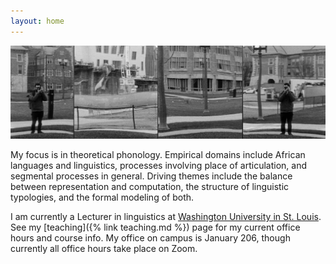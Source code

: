 ```yaml
---
layout: home
---
```


![](/assets/banner.jpg)

My focus is in theoretical phonology. Empirical domains include African languages and linguistics, processes involving place of articulation, and segmental processes in general. Driving themes include the balance between representation and computation, the structure of linguistic typologies, and the formal modeling of both.

I am currently a Lecturer in linguistics at [Washington University in St. Louis](https://linguistics.wustl.edu/). See my [teaching]({% link teaching.md %}) page for my current office hours and course info. My office on campus is January 206, though currently all office hours take place on Zoom.




